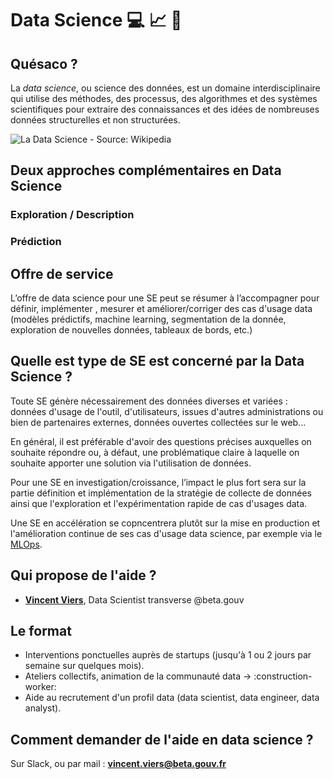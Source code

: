 # Data Science :computer: :chart_with_upwards_trend: :robot:

## Quésaco ?

La _data science_, ou science des données, est un domaine interdisciplinaire qui utilise des méthodes, des processus, des algorithmes et des systèmes scientifiques pour extraire des connaissances et des idées de nombreuses données structurelles et non structurées.

![La Data Science - Source: Wikipedia](https://upload.wikimedia.org/wikipedia/commons/4/44/DataScienceDisciplines.png)

## Deux approches complémentaires en Data Science

### Exploration / Description

### Prédiction

## Offre de service

L’offre de data science pour une SE peut se résumer à l’accompagner pour définir, implémenter , mesurer et améliorer/corriger des cas d'usage data (modèles prédictifs, machine learning, segmentation de la donnée, exploration de nouvelles données, tableaux de bords, etc.)  

## Quelle est type de SE est concerné par la Data Science ?

Toute SE génère nécessairement des données diverses et variées : données d'usage de l'outil, d'utilisateurs, issues d'autres administrations ou bien de partenaires externes, données ouvertes collectées sur le web...

En général, il est préférable d'avoir des questions précises auxquelles on souhaite répondre ou, à défaut, une problématique claire à laquelle on souhaite apporter une solution via l'utilisation de données.

Pour une SE en investigation/croissance, l’impact le plus fort sera sur la partie définition et implémentation de la stratégie de collecte de données ainsi que l'exploration et l'expérimentation rapide de cas d'usages data.

Une SE en accélération se copncentrera plutôt sur la mise en production et l'amélioration continue de ses cas d'usage data science, par exemple via le [MLOps](https://ml-ops.org/).


## Qui propose de l'aide ?

* [**Vincent Viers**](https://www.linkedin.com/in/vincent-viers/), Data Scientist transverse @beta.gouv

## Le format

* Interventions ponctuelles auprès de startups (jusqu'à 1 ou 2 jours par semaine sur quelques mois).
* Ateliers collectifs, animation de la communauté data -> :construction-worker:
* Aide au recrutement d'un profil data (data scientist, data engineer, data analyst).


## Comment demander de l'aide en data science ?

Sur Slack, ou par mail : **vincent.viers@beta.gouv.fr**
